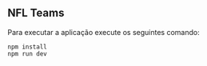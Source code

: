 ## NFL Teams

Para executar a aplicação execute os seguintes comando:

```
npm install
npm run dev
```
